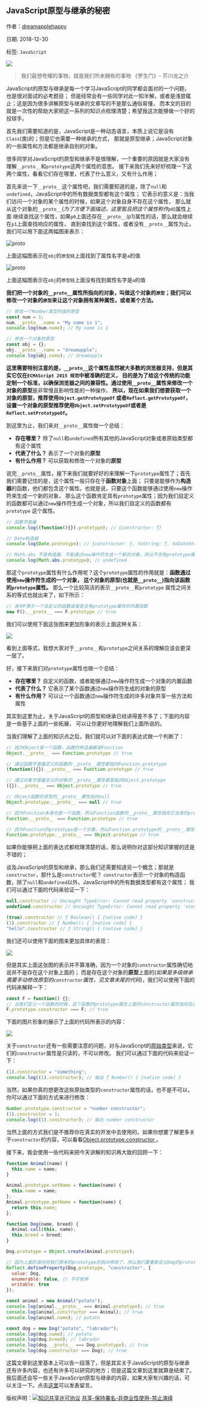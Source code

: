 ## JavaScript原型与继承的秘密

作者：[dreamapplehappy](https://github.com/dreamapplehappy)

日期: 2018-12-30

标签: `JavaScript`

![](https://img.shields.io/github/issues/detail/comments/dreamapplehappy/blog/3.svg)

> 我们最想夸耀的事物，就是我们所未拥有的事物
《罗生门》- 芥川龙之介

JavaScript的原型与继承是每一个学习JavaScript的同学都会面对的一个问题，也是很对面试的必考题目；
但是经常会有一些同学对此一知半解，或者是浅尝辄止；这是因为很多讲解原型与继承的文章写的不是那么通俗易懂，
而本文的目的就是一次性的帮助大家把这一系列的知识点梳理清楚；希望我这次能够做一个好的投球手。

首先我们需要知道的是，JavaScript是一种动态语言，本质上说它是没有`Class`(类)的；但是它也需要一种继承的方式，
那就是原型继承；JavaScript对象的一些属性和方法都是继承自别的对象。

很多同学对JavaScript的原型和继承不是很理解，一个重要的原因就是大家没有理解`__proto__`和`prototype`这两个属性的意思。
接下来我们先来好好梳理一下这两个属性，看看它们存在哪里，代表了什么意义，又有什么作用；

首先来说一下`__proto__`这个属性吧，我们需要知道的是，除了`null`和`undefined`，JavaScript中的所有数据类型都有这个属性；
它表示的意义是：当我们访问一个对象的某个属性的时候，如果这个对象自身不存在这个属性，
那么就从这个对象的`__proto__`(*为了方便下面描述，这里暂且把这个属性称作`p0`*)属性上面
继续查找这个属性，如果`p0`上面还存在`__proto__`(p1)属性的话，那么就会继续在`p1`上面查找响应的属性，
直到查找到这个属性，或者没有`__proto__`属性为止。我们可以用下面这两幅图来表示：

![__proto__](./images/1.png)

上面这幅图表示在`obj`的`原型链`上面找到了属性名字是`a`的值

![__proto__](./images/2.png)

上面这幅图表示在`obj`的`原型链`上面没有找到属性名字是`a`的值

**我们把一个对象的`__proto__`属性所指向的对象，叫做这个对象的`原型`；我们可以修改一个对象的`原型`来让这个对象拥有某种属性，或者某个方法。**
```javascript
// 修改一个Number类型的值的原型
const num = 1;
num.__proto__.name = "My name is 1";
console.log(num.name); // My name is 1

// 修改一个对象的原型
const obj = {};
obj.__proto__.name = "dreamapple";
console.log(obj.name); // dreamapple
```

**这里需要特别注意的是，`__proto__`这个属性虽然被大多数的浏览器支持，但是其实它仅在`ECMAScript 2015 规范`中被准确的定义，
目的是为了给这个传统的功能定制一个标准，以确保浏览器之间的兼容性。**通过使用`__proto__`属性来修改一个对象的**原型**是非常慢且影响性能的一种操作。
**所以，现在如果我们想要获取一个对象的原型，推荐使用`Object.getPrototypeOf`
或者`Reflect.getPrototypeOf`，设置一个对象的原型推荐使用`Object.setPrototypeOf`或者是`Reflect.setPrototypeOf`。**

到这里为止，我们来对`__proto__`属性做一个总结：
+ **存在哪里？** 除了`null`和`undefined`所有其他的JavaScript对象或者原始类型都有这个属性
+ **代表了什么？** 表示了一个对象的**原型**
+ **有什么作用？** 可以获取和修改一个对象的**原型**

说完`__proto__`属性，接下来我们就要好好的来理解一下`prototype`属性了；首先我们需要记住的是，这个属性一般只存在于**函数对象**上面；
只要是能够作为**构造器**的函数，他们都包含这个属性。也就是说，只要这个函数能够通过使用`new`操作符来生成一个新的对象，
那么这个函数肯定具有`prototype`属性；因为我们自定义的函数都可以通过`new`操作符生成一个对象，所以我们自定义的函数都有`prototype`
这个属性。

```javascript
// 函数字面量
console.log((function(){}).prototype); // {constructor: ƒ}

// Date构造器
console.log(Date.prototype); // {constructor: ƒ, toString: ƒ, toDateString: ƒ, toTimeString: ƒ, toISOString: ƒ, …}

// Math.abs 不是构造器，不能通过new操作符生成一个新的对象，所以不含有prototype属性
console.log(Math.abs.prototype); // undefined
```

那这个`prototype`属性有什么作用呢？这个`prototype`属性的作用就是：**函数通过使用`new`操作符生成的一个对象，
这个对象的原型(也就是`__proto__`)指向该函数的`prototype`属性。** 那么一个比较简洁的表示`__proto__`和`prototype`
属性之间关系的等式也就出来了，如下所示：

```javascript
// 其中F表示一个自定义的函数或者是含有prototype属性的内置函数
new F().__proto__ === F.prototype // true
```

我们可以使用下面这张图来更加形象的表示上面这种关系：

![](./images/3.png)

看到上面等式，我想大家对于`__proto__`和`prototype`之间关系的理解应该会更深一层了。

好，接下来我们对`prototype`属性也做一个总结：
+ **存在哪里？** 自定义的函数，或者能够通过`new`操作符生成一个对象的内置函数
+ **代表了什么？** 它表示了某个函数通过`new`操作符生成的对象的原型
+ **有什么作用？** 可以让一个函数通过`new`操作符生成的许多对象共享一些方法和属性

其实到这里为止，关于JavaScript的原型和继承已经讲得差不多了；下面的内容是一些基于上面的一些拓展，
可以让你更好地理解我们上面所说的。

当我们理解了上面的知识点之后，我们就可以对下面的表达式做一个判断了：
```javascript
// 因为Object是一个函数，函数的构造器都是Function
Object.__proto__ === Function.prototype // true

// 通过函数字面量定义的函数的__proto__属性都指向Function.prototype
(function(){}).__proto__ === Function.prototype // true

// 通过对象字面量定义的对象的__proto__属性都是指向Object.prototype
({}).__proto__ === Object.prototype // true

// Object函数的原型的__proto__属性指向null
Object.prototype.__proto__ === null // true

// 因为Function本身也是一个函数，所以Function函数的__proto__属性指向它自身的prototype
Function.__proto__ === Function.prototype // true

// 因为Function的prototype是一个对象，所以Function.prototype的__proto__属性指向Object.prototype
Function.prototype.__proto__ === Object.prototype // true
```

如果你能够把上面的表达式都梳理清楚的话，那么说明你对这部分知识掌握的还是不错的；

谈及JavaScript的原型和继承，那么我们还需要知道另一个概念；那就是`constructor`，那什么是`constructor`呢？
`constructor`表示一个对象的构造函数，除了`null`和`undefined`以外，JavaScript中的所有数据类型都有这个属性；
我们可以通过下面的代码来验证一下：
```javascript
null.constructor // Uncaught TypeError: Cannot read property 'constructor' of null ...
undefined.constructor // Uncaught TypeError: Cannot read property 'constructor' of undefined ...

(true).constructor // ƒ Boolean() { [native code] }
(1).constructor // ƒ Number() { [native code] }
"hello".constructor // ƒ String() { [native code] }
```

我们还可以使用下面的图来更加具体的表现：

![](./images/4.png)

但是其实上面这张图的表示并不算准确，因为一个对象的`constructor`属性确切地说并不是存在这个对象上面的；
而是存在这个对象的**原型**上面的(*如果是多级继承需要手动修改原型的`constructor`属性，见文章末尾的代码*)，我们可以使用下面的代码来解释一下：
```javascript
const F = function() {};
// 当我们定义一个函数的时候，这个函数的prototype属性上面的constructor属性指向自己本身
F.prototype.constructor === F; // true
```

下面的图片形象的展示了上面的代码所表示的内容：

![](./images/5.png)

关于`constructor`还有一些需要注意的问题，对与JavaScript的[原始类型](https://developer.mozilla.org/en-US/docs/Glossary/Primitive)来说，它们的`constructor`属性是只读的，不可以修改。
我们可以通过下面的代码来验证一下：
```javascript
(1).constructor = "something";
console.log((1).constructor); // 输出 ƒ Number() { [native code] }
```

当然，如果你真的想更改这些原始类型的`constructor`属性的话，也不是不可以，你可以通过下面的方式来进行修改：
```javascript
Number.prototype.constructor = "number constructor";
(1).constructor = 1;
console.log((1).constructor); // 输出 number constructor
```
当然上面的方式我们是不推荐你在真实的开发中去使用的，如果你想要了解更多关于`constructor`的内容，可以看看[Object.prototype.constructor
](https://developer.mozilla.org/en-US/docs/Web/JavaScript/Reference/Global_Objects/Object/constructor)。

接下来，我会使用一些代码来把今天讲解的知识再大致的回顾一下：
```javascript
function Animal(name) {
  this.name = name;
}

Animal.prototype.setName = function(name) {
  this.name = name;
};
Animal.prototype.getName = function(name) {
  return this.name;
};

function Dog(name, breed) {
  Animal.call(this, name);
  this.breed = breed;
}

Dog.prototype = Object.create(Animal.prototype);

// 因为上面的语句将我们原来的prototype的指向修改了，所以我们要重新定义Dog的prototype属性的constructor属性
Reflect.defineProperty(Dog.prototype, "constructor", {
  value: Dog,
  enumerable: false, // 不可枚举
  writable: true
});

const animal = new Animal("potato");
console.log(animal.__proto__ === Animal.prototype); // true
console.log(animal.constructor === Animal); // true
console.log(animal.name); // potato

const dog = new Dog("potato", "labrador");
console.log(dog.name); // potato
console.log(dog.breed); // labrador
console.log(dog.__proto__ === Dog.prototype); // true
console.log(dog.constructor === Dog); // true
```

这篇文章到这里基本上可以告一段落了，但是其实关于JavaScript的原型与继承还有许多内容，也还有许多可以研究的地方；但是这篇文章到这里就算是结束了。
我后面还会写一些关于JavaScript原型与继承的内容，如果大家有兴趣的话，可以关注一下。点击[这里](https://github.com/dreamapplehappy/blog/issues/3)可以发表留言。

版权声明：[![知识共享许可协议](https://i.creativecommons.org/l/by-nc-nd/3.0/80x15.png)](http://creativecommons.org/licenses/by-nc-nd/3.0/) [共享-保持署名-非商业性使用-禁止演绎](http://creativecommons.org/licenses/by-nc-nd/3.0/)